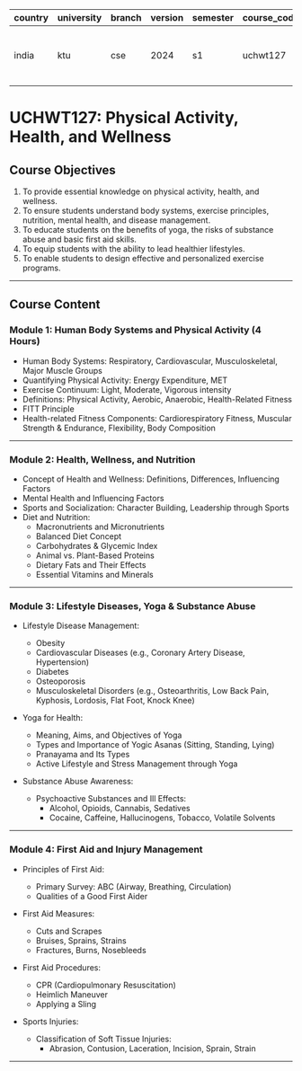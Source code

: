 
| country | university | branch | version | semester | course_code | course_title                         | language | contributor |
|---------|------------|--------|---------|----------|-------------|--------------------------------------|----------|-------------|
| india   | ktu       | cse    | 2024    | s1    | uchwt127    | physical-activity-health-and-wellness | english  | @arya3077 |

# UCHWT127: Physical Activity, Health, and Wellness  


## Course Objectives

1. To provide essential knowledge on physical activity, health, and wellness.  
2. To ensure students understand body systems, exercise principles, nutrition, mental health, and disease management.  
3. To educate students on the benefits of yoga, the risks of substance abuse and basic first aid skills.  
4. To equip students with the ability to lead healthier lifestyles.  
5. To enable students to design effective and personalized exercise programs.  

---

## Course Content

### Module 1: Human Body Systems and Physical Activity (4 Hours)

- Human Body Systems: Respiratory, Cardiovascular, Musculoskeletal, Major Muscle Groups  
- Quantifying Physical Activity: Energy Expenditure, MET  
- Exercise Continuum: Light, Moderate, Vigorous intensity  
- Definitions: Physical Activity, Aerobic, Anaerobic, Health-Related Fitness  
- FITT Principle  
- Health-related Fitness Components: Cardiorespiratory Fitness, Muscular Strength & Endurance, Flexibility, Body Composition  

---

###  Module 2: Health, Wellness, and Nutrition

- Concept of Health and Wellness: Definitions, Differences, Influencing Factors  
- Mental Health and Influencing Factors  
- Sports and Socialization: Character Building, Leadership through Sports  
- Diet and Nutrition:  
  - Macronutrients and Micronutrients  
  - Balanced Diet Concept  
  - Carbohydrates & Glycemic Index  
  - Animal vs. Plant-Based Proteins  
  - Dietary Fats and Their Effects  
  - Essential Vitamins and Minerals  

---

### Module 3: Lifestyle Diseases, Yoga & Substance Abuse

- Lifestyle Disease Management:  
  - Obesity  
  - Cardiovascular Diseases (e.g., Coronary Artery Disease, Hypertension)  
  - Diabetes  
  - Osteoporosis  
  - Musculoskeletal Disorders (e.g., Osteoarthritis, Low Back Pain, Kyphosis, Lordosis, Flat Foot, Knock Knee)  

- Yoga for Health:  
  - Meaning, Aims, and Objectives of Yoga  
  - Types and Importance of Yogic Asanas (Sitting, Standing, Lying)  
  - Pranayama and Its Types  
  - Active Lifestyle and Stress Management through Yoga  

- Substance Abuse Awareness:  
  - Psychoactive Substances and Ill Effects:  
    - Alcohol, Opioids, Cannabis, Sedatives  
    - Cocaine, Caffeine, Hallucinogens, Tobacco, Volatile Solvents  

---

### Module 4: First Aid and Injury Management

- Principles of First Aid:  
  - Primary Survey: ABC (Airway, Breathing, Circulation)  
  - Qualities of a Good First Aider  

- First Aid Measures:  
  - Cuts and Scrapes  
  - Bruises, Sprains, Strains  
  - Fractures, Burns, Nosebleeds  

- First Aid Procedures:  
  - CPR (Cardiopulmonary Resuscitation)  
  - Heimlich Maneuver  
  - Applying a Sling  

- Sports Injuries:  
  - Classification of Soft Tissue Injuries:  
    - Abrasion, Contusion, Laceration, Incision, Sprain, Strain  

---

